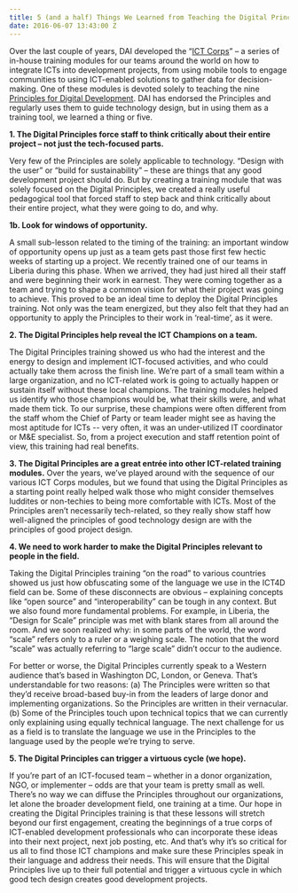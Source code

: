 ```yaml
---
title: 5 (and a half) Things We Learned from Teaching the Digital Principles
date: 2016-06-07 13:43:00 Z
---
```


Over the last couple of years, DAI developed the “[ICT Corps](http://www.ictworks.org/2016/03/30/ict-innovation-corps-teaching-digital-principles-to-non-techie-staff/)” – a series of in-house training modules for our teams around the world on how to integrate ICTs into development projects, from using mobile tools to engage communities to using ICT-enabled solutions to gather data for decision-making. One of these modules is devoted solely to teaching the nine [Principles for Digital Development](http://digitalprinciples.org/). DAI has endorsed the Principles and regularly uses them to guide technology design, but in using them as a training tool, we learned a thing or five. 

**1. The Digital Principles force staff to think critically about their entire project – not just the tech-focused parts.**

Very few of the Principles are solely applicable to technology.  “Design with the user” or “build for sustainability” – these are things that any good development project should do. But by creating a training module that was solely focused on the Digital Principles, we created a really useful pedagogical tool that forced staff to step back and think critically about their entire project, what they were going to do, and why. 

**1b. Look for windows of opportunity.**

A small sub-lesson related to the timing of the training: an important window of opportunity opens up just as a team gets past those first few hectic weeks of starting up a project. We recently trained one of our teams in Liberia during this phase. When we arrived, they had just hired all their staff and were beginning their work in earnest. They were coming together as a team and trying to shape a common vision for what their project was going to achieve. This proved to be an ideal time to deploy the Digital Principles training. Not only was the team energized, but they also felt that they had an opportunity to apply the Principles to their work in ‘real-time’, as it were. 

**2. The Digital Principles help reveal the ICT Champions on a team.** 

The Digital Principles training showed us who had the interest and the energy to design and implement ICT-focused activities, and who could actually take them across the finish line. We’re part of a small team within a large organization, and no ICT-related work is going to actually happen or sustain itself without these local champions. The training modules helped us identify who those champions would be, what their skills were, and what made them tick. To our surprise, these champions were often different from the staff whom the Chief of Party or team leader might see as having the most aptitude for ICTs -- very often, it was an under-utilized IT coordinator or M&E specialist. So, from a project execution and staff retention point of view, this training had real benefits.  

**3. The Digital Principles are a great entrée into other ICT-related training modules.** 
Over the years, we’ve played around with the sequence of our various ICT Corps modules, but we found that using the Digital Principles as a starting point really helped walk those who might consider themselves luddites or non-techies to being more comfortable with ICTs. Most of the Principles aren’t necessarily tech-related, so they really show staff how well-aligned the principles of good technology design are with the principles of good project design.  

**4. We need to work harder to make the Digital Principles relevant to people in the field.** 

Taking the Digital Principles training “on the road” to various countries showed us just how obfuscating some of the language we use in the ICT4D field can be.  Some of these disconnects are obvious – explaining concepts like “open source” and “interoperability” can be tough in any context. But we also found more fundamental problems.  For example, in Liberia, the “Design for Scale” principle was met with blank stares from all around the room. And we soon realized why: in some parts of the world, the word “scale” refers only to a ruler or a weighing scale. The notion that the word “scale” was actually referring to “large scale” didn’t occur to the audience. 

For better or worse, the Digital Principles currently speak to a Western audience that’s based in Washington DC, London, or Geneva. That’s understandable for two reasons: (a) The Principles were written so that they’d receive broad-based buy-in from the leaders of large donor and implementing organizations. So the Principles are written in their vernacular. (b) Some of the Principles touch upon technical topics that we can currently only explaining using equally technical language. The next challenge for us as a field is to translate the language we use in the Principles to the language used by the people we’re trying to serve. 

**5. The Digital Principles can trigger a virtuous cycle (we hope).**

If you’re part of an ICT-focused team – whether in a donor organization, NGO, or implementer – odds are that your team is pretty small as well. There’s no way we can diffuse the Principles throughout our organizations, let alone the broader development field, one training at a time. Our hope in creating the Digital Principles training is that these lessons will stretch beyond our first engagement, creating the beginnings of a true corps of ICT-enabled development professionals who can incorporate these ideas into their next project, next job posting, etc. And that’s why it’s so critical for us all to find those ICT champions and make sure these Principles speak in their language and address their needs. This will ensure that the Digital Principles live up to their full potential and trigger a virtuous cycle in which good tech design creates good development projects. 